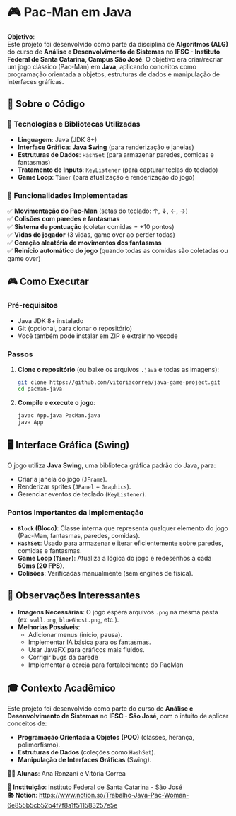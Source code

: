# **🎮 Pac-Man em Java**  

**Objetivo**:  
Este projeto foi desenvolvido como parte da disciplina de **Algoritmos (ALG)** do curso de **Análise e Desenvolvimento de Sistemas** no **IFSC - Instituto Federal de Santa Catarina, Campus São José**. O objetivo era criar/recriar um jogo clássico (Pac-Man) em **Java**, aplicando conceitos como programação orientada a objetos, estruturas de dados e manipulação de interfaces gráficas.  


## **📌 Sobre o Código**  

### **🔹 Tecnologias e Bibliotecas Utilizadas**  
- **Linguagem**: Java (JDK 8+)  
- **Interface Gráfica**: **Java Swing** (para renderização e janelas)  
- **Estruturas de Dados**: `HashSet` (para armazenar paredes, comidas e fantasmas)  
- **Tratamento de Inputs**: `KeyListener` (para capturar teclas do teclado)  
- **Game Loop**: `Timer` (para atualização e renderização do jogo)  

### **🔹 Funcionalidades Implementadas**  
✅ **Movimentação do Pac-Man** (setas do teclado: ↑, ↓, ←, →)  
✅ **Colisões com paredes e fantasmas**  
✅ **Sistema de pontuação** (coletar comidas = +10 pontos)  
✅ **Vidas do jogador** (3 vidas, game over ao perder todas)  
✅ **Geração aleatória de movimentos dos fantasmas**  
✅ **Reinício automático do jogo** (quando todas as comidas são coletadas ou game over)  



## **🎮 Como Executar**  

### **Pré-requisitos**  
- Java JDK 8+ instalado  
- Git (opcional, para clonar o repositório) 
- Você também pode instalar em ZIP e extrair no vscode 

### **Passos**  
1. **Clone o repositório** (ou baixe os arquivos `.java` e todas as imagens):  
   ```bash
   git clone https://github.com/vitoriacorrea/java-game-project.git
   cd pacman-java
   ```

2. **Compile e execute o jogo**:  
   ```bash
   javac App.java PacMan.java
   java App
   ```


## **🖥️ Interface Gráfica (Swing)**  

O jogo utiliza **Java Swing**, uma biblioteca gráfica padrão do Java, para:  
- Criar a janela do jogo (`JFrame`).  
- Renderizar sprites (`JPanel` + `Graphics`).  
- Gerenciar eventos de teclado (`KeyListener`).  

### **Pontos Importantes da Implementação**  
- **`Block` (Bloco)**: Classe interna que representa qualquer elemento do jogo (Pac-Man, fantasmas, paredes, comidas).  
- **`HashSet`**: Usado para armazenar e iterar eficientemente sobre paredes, comidas e fantasmas.  
- **Game Loop (`Timer`)**: Atualiza a lógica do jogo e redesenhos a cada **50ms (20 FPS)**.  
- **Colisões**: Verificadas manualmente (sem engines de física).  


## **📝 Observações Interessantes**  

- **Imagens Necessárias**: O jogo espera arquivos `.png` na mesma pasta (ex: `wall.png`, `blueGhost.png`, etc.).  
- **Melhorias Possíveis**:  
  - Adicionar menus (início, pausa).  
  - Implementar IA básica para os fantasmas.  
  - Usar JavaFX para gráficos mais fluidos.  
  - Corrigir bugs da parede
  - Implementar a cereja para fortalecimento do PacMan



## **🎓 Contexto Acadêmico**  

Este projeto foi desenvolvido como parte do curso de **Análise e Desenvolvimento de Sistemas** no **IFSC - São José**, com o intuito de aplicar conceitos de:  
- **Programação Orientada a Objetos (POO)** (classes, herança, polimorfismo).  
- **Estruturas de Dados** (coleções como `HashSet`).  
- **Manipulação de Interfaces Gráficas** (Swing).  



**👨‍💻 Alunas**: Ana Ronzani e Vitória Correa

**🏫 Instituição**: Instituto Federal de Santa Catarina - São José  
**📚 Notion**: https://www.notion.so/Trabalho-Java-Pac-Woman-6e855b5cb52b4f7f8a1f511583257e5e
